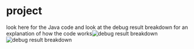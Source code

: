# project
look here for the Java code and look at the debug result breakdown for an explanation of how the code works![debug result breakdown](https://github.com/nadavezer/project/assets/64012690/4425f9ba-f75c-47aa-a933-00afb869b485)
![debug result breakdown](https://github.com/nadavezer/project/assets/64012690/4425f9ba-f75c-47aa-a933-00afb869b485)
